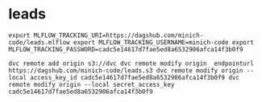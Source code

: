 # leads

``
export MLFLOW_TRACKING_URI=https://dagshub.com/minich-code/leads.mlflow
export MLFLOW_TRACKING_USERNAME=minich-code
export MLFLOW_TRACKING_PASSWORD=cadc5e14617d7fae5ed8a6532906afca14f3b0f9
``

``
dvc remote add origin s3://dvc
dvc remote modify origin  endpointurl https://dagshub.com/minich-code/leads.s3
dvc remote modify origin --local access_key_id cadc5e14617d7fae5ed8a6532906afca14f3b0f9
dvc remote modify origin --local secret_access_key cadc5e14617d7fae5ed8a6532906afca14f3b0f9
``
